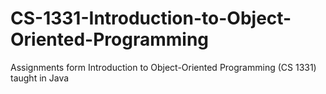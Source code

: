 # CS-1331-Introduction-to-Object-Oriented-Programming
Assignments form Introduction to Object-Oriented Programming (CS 1331) taught in Java
